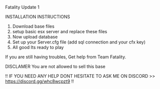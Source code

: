 Fatality Update 1

INSTALLATION INSTRUCTIONS
 1. Download base files
 2. setup basic esx server and replace these files
 3. Now upload database
 4. Set up your Server.cfg file (add sql connection and your cfx key)
 5. All good Its ready to play


If you are still having troubles, Get help from Team Fatality.


DISCLAMER
  You are not allowed to sell this base


!! IF YOU NEED ANY HELP DONT HESITATE TO ASK ME ON DISCORD >> https://discord.gg/whc8wcpzt9 !!
